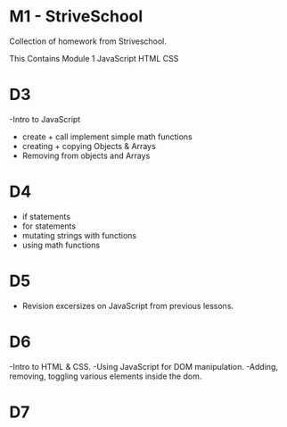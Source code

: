 # M1 - StriveSchool
 Collection of homework from Striveschool.

 This Contains Module 1 JavaScript HTML CSS

# D3
-Intro to JavaScript
- create + call  implement simple math functions 
- creating + copying Objects & Arrays
- Removing from objects and Arrays

# D4
- if statements
- for statements
- mutating strings with functions
- using math functions

# D5
- Revision excersizes on JavaScript from previous lessons.

# D6
-Intro to HTML & CSS. 
-Using JavaScript for DOM manipulation.
-Adding, removing, toggling various elements inside the dom.

# D7
